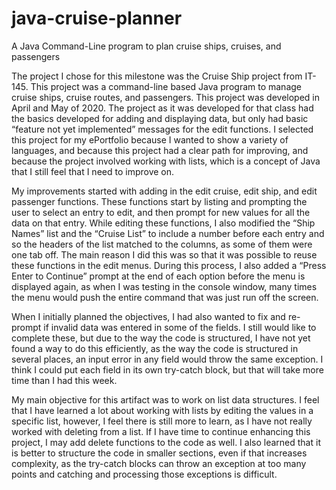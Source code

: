 # java-cruise-planner
A Java Command-Line program to plan cruise ships, cruises, and passengers

The project I chose for this milestone was the Cruise Ship project from IT-145. This project was a command-line based Java program to manage cruise ships, cruise routes, and passengers. This project was developed in April and May of 2020. The project as it was developed for that class had the basics developed for adding and displaying data, but only had basic “feature not yet implemented” messages for the edit functions. I selected this project for my ePortfolio because I wanted to show a variety of languages, and because this project had a clear path for improving, and because the project involved working with lists, which is a concept of Java that I still feel that I need to improve on.

My improvements started with adding in the edit cruise, edit ship, and edit passenger functions. These functions start by listing and prompting the user to select an entry to edit, and then prompt for new values for all the data on that entry. While editing these functions, I also modified the “Ship Names” list and the “Cruise List” to include a number before each entry and so the headers of the list matched to the columns, as some of them were one tab off. The main reason I did this was so that it was possible to reuse these functions in the edit menus. During this process, I also added a “Press Enter to Continue” prompt at the end of each option before the menu is displayed again, as when I was testing in the console window, many times the menu would push the entire command that was just run off the screen.

When I initially planned the objectives, I had also wanted to fix and re-prompt if invalid data was entered in some of the fields. I still would like to complete these, but due to the way the code is structured, I have not yet found a way to do this efficiently, as the way the code is structured in several places, an input error in any field would throw the same exception. I think I could put each field in its own try-catch block, but that will take more time than I had this week.

My main objective for this artifact was to work on list data structures. I feel that I have learned a lot about working with lists by editing the values in a specific list, however, I feel there is still more to learn, as I have not really worked with deleting from a list. If I have time to continue enhancing this project, I may add delete functions to the code as well. I also learned that it is better to structure the code in smaller sections, even if that increases complexity, as the try-catch blocks can throw an exception at too many points and catching and processing those exceptions is difficult.
